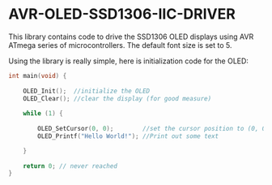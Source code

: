 # AVR-OLED-SSD1306-IIC-DRIVER

This library contains code to drive the SSD1306 OLED displays using AVR ATmega series of microcontrollers. 
The default font size is set to 5.

Using the library is really simple, here is initialization code for the OLED:

```C
int main(void) {
	  
    OLED_Init();  //initialize the OLED
    OLED_Clear(); //clear the display (for good measure)
    
    while (1) {
        
        OLED_SetCursor(0, 0);        //set the cursor position to (0, 0)
        OLED_Printf("Hello World!"); //Print out some text

    }
    
	return 0; // never reached
}
```
